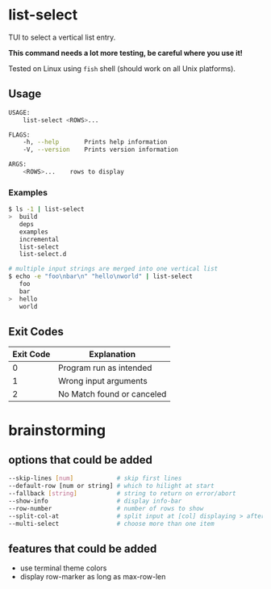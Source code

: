 # list-select

TUI to select a vertical list entry.

**This command needs a lot more testing, be careful where you use it!**

Tested on Linux using `fish` shell (should work on all Unix platforms).


## Usage
``` bash
USAGE:
    list-select <ROWS>...

FLAGS:
    -h, --help       Prints help information
    -V, --version    Prints version information

ARGS:
    <ROWS>...    rows to display
```


### Examples
``` bash
$ ls -1 | list-select
>  build
   deps
   examples
   incremental
   list-select
   list-select.d

# multiple input strings are merged into one vertical list
$ echo -e "foo\nbar\n" "hello\nworld" | list-select
   foo
   bar
>  hello
   world
```


## Exit Codes

| Exit Code | Explanation                |
|-----------|----------------------------|
| 0         | Program run as intended    |
| 1         | Wrong input arguments      |
| 2         | No Match found or canceled |


# brainstorming

## options that could be added
``` bash
--skip-lines [num]            # skip first lines
--default-row [num or string] # which to hilight at start
--fallback [string]           # string to return on error/abort
--show-info                   # display info-bar
--row-number                  # number of rows to show
--split-col-at                # split input at [col] displaying > after col
--multi-select                # choose more than one item
```

## features that could be added
- use terminal theme colors
- display row-marker as long as max-row-len